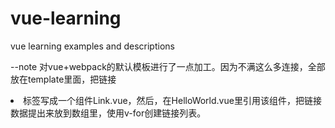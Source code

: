 # vue-learning
vue learning examples and descriptions

--note
对vue+webpack的默认模板进行了一点加工。因为不满这么多连接，全部放在template里面，把链接<li>标签写成一个组件Link.vue，然后，在HelloWorld.vue里引用该组件，把链接数据提出来放到数组里，使用v-for创建链接列表。
